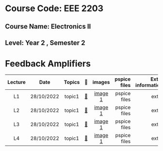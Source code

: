 
# Course Code: EEE 2203
## Course Name: Electronics II
## Level: Year 2 , Semester 2

# **Feedback Amplifiers** 
|Lecture|Date|Topics|:link:|images|pspice files|Extra information|
|:-----:|:------:|:-----:|:-----:|:-----:|-----:|-----:|
|L1|28/10/2022| topic1 |[:notebook_with_decorative_cover:](https://www.protectedtext.com/electronics1)|[image 1]()|pspice files|extra|
|L2|28/10/2022| topic1 |[:notebook_with_decorative_cover:](https://www.protectedtext.com/electronics1)|[image 1]()|pspice files|extra|
|L3|28/10/2022| topic1 |[:notebook_with_decorative_cover:](https://www.protectedtext.com/electronics1)|[image 1]()|pspice files|extra|
|L4|28/10/2022| topic1 |[:notebook_with_decorative_cover:](https://www.protectedtext.com/electronics1)|[image 1]()|pspice files|extra|




